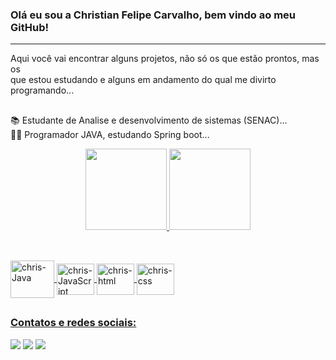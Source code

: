  <h3>Olá eu sou a Christian Felipe Carvalho, bem vindo ao meu GitHub!</h3>
<hr></hr>


Aqui você vai encontrar alguns projetos, não só os que estão prontos, mas os  <br>
que estou estudando e alguns em andamento do qual me divirto programando...

##

📚 Estudante de Analise e desenvolvimento de sistemas (SENAC)...  
👨‍💻 Programador JAVA, estudando Spring boot...

<div align="center">
  <a href="https://github.com/christianfelipecarvalho">
  <img height="130em" src="https://github-readme-stats.vercel.app/api?username=christianfelipecarvalho&show_icons=true&theme=merko&include_all_commits=true&count_private=true"/>
  <img height="130em" src="https://github-readme-stats.vercel.app/api/top-langs/?username=christianfelipecarvalho&layout=compact&langs_count=7&theme=merko"/>
</div>

  ##
  

<div style="display: inline_block"><br>
    
  <img align="center" alt="chris-Java" height="60" width="70" src="https://cdn.jsdelivr.net/gh/devicons/devicon/icons/java/java-original.svg" />
  <img align="center" alt="chris-JavaScript" height="50" width="60" src="https://cdn.jsdelivr.net/gh/devicons/devicon/icons/javascript/javascript-plain.svg" />
  <img align="center" alt="chris-html" height="50" width="60" src="https://cdn.jsdelivr.net/gh/devicons/devicon/icons/html5/html5-original.svg" />
  <img align="center" alt="chris-css" height="50" width="60" src="https://cdn.jsdelivr.net/gh/devicons/devicon/icons/css3/css3-original.svg" />
          
          
          
          
</div>
  
  ##
 
  
<div> 
  <h3>Contatos e redes sociais:</h3>
  <a href="https://www.instagram.com/christianfelipecarvalho/" target="_blank"><img src="https://img.shields.io/badge/-Instagram-%23E4405F?style=for-the-badge&logo=instagram&logoColor=white" target="_blank"></a>
  <a href = "mailto:christianfc001@gmail.com"><img src="https://img.shields.io/badge/-Gmail-%23333?style=for-the-badge&logo=gmail&logoColor=white" target="_blank"></a>
 <a href="https://www.linkedin.com/in/christian-felipe-carvalho-744b91150/" target="_blank"><img src="https://img.shields.io/badge/-LinkedIn-%230077B5?style=for-the-badge&logo=linkedin&logoColor=white" target="_blank"></a> 
 
</div>
